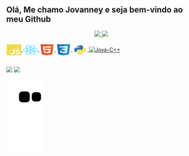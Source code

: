 ## Olá, Me chamo Jovanney e seja bem-vindo ao meu Github
<div align="center">
  <a href="https://github.com/Jovanney">
  <img height="180em" src="https://github-readme-stats.vercel.app/api?username=Jovanney&show_icons=true&theme=dracula&include_all_commits=true&count_private=true"/>
  <img height="180em" src="https://github-readme-stats.vercel.app/api/top-langs/?username=Jovanney&layout=compact&langs_count=7&theme=dracula"/>
</div>
<div style="display: inline_block"><br>
  <img align="center" alt="Jova-Js" height="30" width="40" src="https://raw.githubusercontent.com/devicons/devicon/master/icons/javascript/javascript-plain.svg">
  <img align="center" alt="Jova-React" height="30" width="40" src="https://raw.githubusercontent.com/devicons/devicon/master/icons/react/react-original.svg">
  <img align="center" alt="Jova-HTML" height="30" width="40" src="https://raw.githubusercontent.com/devicons/devicon/master/icons/html5/html5-original.svg">
  <img align="center" alt="Jova-CSS" height="30" width="40" src="https://raw.githubusercontent.com/devicons/devicon/master/icons/css3/css3-original.svg">
  <img align="center" alt="Jova-Python" height="30" width="40" src="https://raw.githubusercontent.com/devicons/devicon/master/icons/python/python-original.svg">
  <img align="center" alt="Jova-C++" height="30" width="40" src="https://cdn.jsdelivr.net/gh/devicons/devicon/icons/cplusplus/cplusplus-original.svg" />

</div>
      
  ##
 
<div> 
  <a href="https://www.instagram.com/jovanney_silva/" target="_blank"><img src="https://img.shields.io/badge/-Instagram-%23E4405F?style=for-the-badge&logo=instagram&logoColor=white" target="_blank"></a>
  <a href = "mailto:jovasilva@icloud.com"><img src="https://img.shields.io/badge/-Gmail-%23333?style=for-the-badge&logo=gmail&logoColor=white" target="_blank"></a>
   
  ![Snake animation](https://github.com/Jovanney/Jovanney/blob/output/github-contribution-grid-snake.svg)
 
</div>
